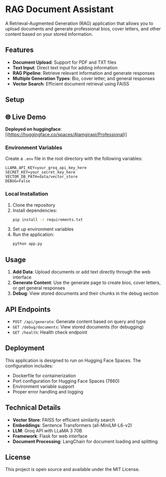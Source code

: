 # RAG Document Assistant

A Retrieval-Augmented Generation (RAG) application that allows you to upload documents and generate professional bios, cover letters, and other content based on your stored information.

## Features

- **Document Upload**: Support for PDF and TXT files
- **Text Input**: Direct text input for adding information
- **RAG Pipeline**: Retrieve relevant information and generate responses
- **Multiple Generation Types**: Bio, cover letter, and general responses
- **Vector Search**: Efficient document retrieval using FAISS

## Setup
## 🌐 Live Demo  
**Deployed on huggingface**: [(https://huggingface.co/spaces/Alamgirapi/Professional)]
### Environment Variables

Create a `.env` file in the root directory with the following variables:

```env
LLAMA_API_KEY=your_groq_api_key_here
SECRET_KEY=your_secret_key_here
VECTOR_DB_PATH=data/vector_store
DEBUG=False
```

### Local Installation

1. Clone the repository
2. Install dependencies:
   ```bash
   pip install -r requirements.txt
   ```
3. Set up environment variables
4. Run the application:
   ```bash
   python app.py
   ```

## Usage

1. **Add Data**: Upload documents or add text directly through the web interface
2. **Generate Content**: Use the generate page to create bios, cover letters, or get general responses
3. **Debug**: View stored documents and their chunks in the debug section

## API Endpoints

- `POST /api/generate`: Generate content based on query and type
- `GET /debug/documents`: View stored documents (for debugging)
- `GET /health`: Health check endpoint

## Deployment

This application is designed to run on Hugging Face Spaces. The configuration includes:
- Dockerfile for containerization
- Port configuration for Hugging Face Spaces (7860)
- Environment variable support
- Proper error handling and logging

## Technical Details

- **Vector Store**: FAISS for efficient similarity search
- **Embeddings**: Sentence Transformers (all-MiniLM-L6-v2)
- **LLM**: Groq API with LLaMA 3 70B
- **Framework**: Flask for web interface
- **Document Processing**: LangChain for document loading and splitting

## License

This project is open source and available under the MIT License.
